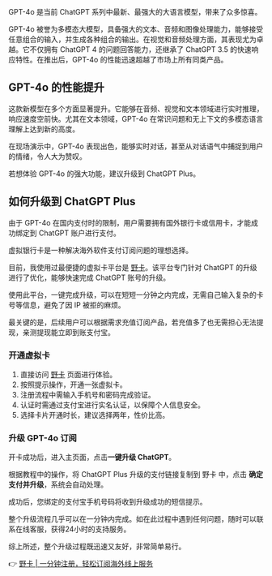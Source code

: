 GPT-4o 是当前 ChatGPT 系列中最新、最强大的大语言模型，带来了众多惊喜。

GPT-4o 被誉为多模态大模型，具备强大的文本、音频和图像处理能力，能够接受任意组合的输入，并生成各种组合的输出。在视觉和音频处理方面，其表现尤为卓越。它不仅拥有 ChatGPT 4 的问题回答能力，还继承了 ChatGPT 3.5 的快速响应特性。在推出后，GPT-4o 的性能迅速超越了市场上所有同类产品。

## GPT-4o 的性能提升

这款新模型在多个方面显著提升。它能够在音频、视觉和文本领域进行实时推理，响应速度空前快。尤其在文本领域，GPT-4o 在常识问题和无上下文的多模态语言理解上达到新的高度。

在现场演示中，GPT-4o 表现出色，能够实时对话，甚至从对话语气中捕捉到用户的情绪，令人大为赞叹。

若想体验 GPT-4o 的强大功能，建议升级到 ChatGPT Plus。

## 如何升级到 ChatGPT Plus

由于 GPT-4o 在国内支付时的限制，用户需要拥有国外银行卡或信用卡，才能成功绑定到 ChatGPT 账户进行支付。

虚拟银行卡是一种解决海外软件支付订阅问题的理想选择。

目前，我使用过最便捷的虚拟卡平台是 [野卡](https://bit.ly/bewildcard)。该平台专门针对 ChatGPT 的升级进行了优化，能够快速完成 ChatGPT 账号的升级。

使用此平台，一键完成升级，可以在短短一分钟之内完成，无需自己输入复杂的卡号等信息，避免了因 IP 被拒的麻烦。

最关键的是，后续用户可以根据需求充值订阅产品，若充值多了也无需担心无法提现，亲测提现能立即到账支付宝。

### 开通虚拟卡

1. 直接访问 [野卡](https://bit.ly/bewildcard) 页面进行体验。
2. 按照提示操作，开通一张虚拟卡。
3. 注册流程中需输入手机号和密码完成验证。
4. 认证时需通过支付宝进行实名认证，以保障个人信息安全。
5. 选择卡片开通时长，建议选择两年，性价比高。

### 升级 GPT-4o 订阅

开卡成功后，进入主页面，点击**一键升级 ChatGPT**。

根据教程中的操作，将 ChatGPT Plus 升级的支付链接复制到 野卡 中，点击 **确定支付并升级**，系统会自动处理。

成功后，您绑定的支付宝手机号码将收到升级成功的短信提示。

整个升级流程几乎可以在一分钟内完成。如在此过程中遇到任何问题，随时可以联系在线客服，获得24小时的支持服务。

综上所述，整个升级过程既迅速又友好，非常简单易行。

👉 [野卡 | 一分钟注册，轻松订阅海外线上服务](https://bit.ly/bewildcard)